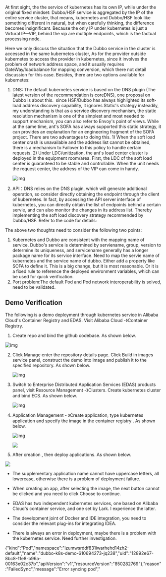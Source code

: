 At first sight, the the service of kubernetes has its own IP, while under the original fixed mindset: Dubbo/HSF service is aggregated by the IP of the entire service cluster, that means, kubernetes and Dubbo/HSF look like something different in natural, but when carefully thinking, the difference becomes insignificant. Because the only IP under kubernetes is just a Virtural IP--VIP, behind the vip are multiple endpoints, which is the factual processing node.

Here we only discuss the situation that the Dubbo service in the cluster is accessed in the same kubernetes cluster, As for the provider outside kubernetes to access the provider in kubernetes, since it involves the problem of network address space, and it usually requires GateWay/loadbalance for mapping conversion, which there not detail discussion for this case. Besides, there are two options available for kubernetes:

1. DNS: The default kubernetes service is based on the DNS plugin (The latest version of the recommendation is coreDNS), one proposal on Dubbo is about this.  since HSF/Dubbo has always highlighted its soft-load address discovery capability, it ignores Static's strategy insteadily, my understanding is that as a service discovery mechanism, the static resolution mechanism is one of the simplest and most needed to support mechanism, you can also refer to Envoy's point of views. While at the same time, ant's SOFA has always supported this static strategy, it can provides an explanation for an engineering fragment of the SOFA project. There are two advantages to doing this. 1) When the soft load center crash is unavailable and the address list cannot be obtained, there is a mechanism to Failover to this policy to handle certain requests. 2) Under LDC/unitization, the ant's load center cluster is deployed in the equipment room/area. First, the LDC of the soft load center is guaranteed to be stable and controllable. When the unit needs the request center, the address of the VIP can come in handy.

   ![img](https://img.alicdn.com/tfs/TB1Kj1ktpkoBKNjSZFEXXbrEVXa-985-213.png)

2. API：DNS relies on the DNS plugin, which will generate additional operation, so consider directly obtaining the endpoint through the client of kubernetes. In fact, by accessing the API server interface of kubernetes, you can directly obtain the list of endpoints behind a certain servie, and can also monitor the changes in its address list. Thereby implementing the soft load discovery strategy recommended by Dubbo/HSF. Refer to the code for details:

The above two thoughts need to consider the following two points:

1. Kubernetes and Dubbo are consistent with the mapping name of service. Dubbo's service is determined by serviename, group, version to determine its uniqueness, and servicename generally has a longer package name for its service interface. Need to map the servie name of kubernetes and the service name of dubbo. Either add a property like SOFA to define it. This is a big change, but it is most reasonable. Or it is a fixed rule to reference the deployed environment variables, which can be used for quick verification.
2. Port problem:The default Pod and Pod network interoperability is solved, need to be validated.

## Demo Verification

The following is a demo deployment through kubernetes service in Alibaba Cloud's Container Registry and   EDAS. Visit Alibaba Cloud -》Container Registry.

1. Create repo and bind the github codebase. As shown below.

![img](https://img.alicdn.com/tfs/TB1m.tEtrorBKNjSZFjXXc_SpXa-1892-870.png)




2. Click Manage enter the repository details page. Click Build in images service panel,  construct the demo into image and publish it to the specified repository. As shown below.

   ![img](https://img.alicdn.com/tfs/TB1oYqvtcIrBKNjSZK9XXagoVXa-1872-888.png)



3. Switch to Enterprise Distributed Application Services (EDAS) products panel, visit Resource Management -》Clusters. Create kubernetes cluster and bind ECS. As shown below.

   ![img](https://img.alicdn.com/tfs/TB1b1p2trZnBKNjSZFKXXcGOVXa-1858-833.png)



4. Application Management - 》Create  application, type kubernetes application and specify the image in the container registry . As shown below.

   ![img](https://img.alicdn.com/tfs/TB1_YywtDCWBKNjSZFtXXaC3FXa-1737-588.png)



   ![](https://img.alicdn.com/tfs/TB18uzTtdcnBKNjSZR0XXcFqFXa-1820-861.png)



5.  After creation , then deploy applications. As shown below.

   ![](https://img.alicdn.com/tfs/TB1fEpEtrorBKNjSZFjXXc_SpXa-1846-783.png)

- The supplementary application name cannot have uppercase letters, all lowercase, otherwise there is a problem of deployment failure.

- When creating an app, after selecting the image, the next button cannot be clicked and you need to click Choose to continue.

- EDAS has two independent kubernetes services, one based on Alibaba Cloud's container service, and one set by Lark. I experience the latter.

- The development joint of Docker and IDE integration, you need to consider the relevant plug-ins for integrating IDEA.

- There is always an error in deployment, maybe there is a problem with the kubernetes service. Need further investigation.

{"kind":"Pod","namespace":"lzumwsrddf831iwarhehd14zh2-default","name":"dubbo-k8s-demo-610694273-jq238","uid":"12892e67-8bc8-11e8-b96a-00163e02c37b","apiVersion":"v1","resourceVersion":"850282769"},"reason":"FailedSync","message":"Error syncing pod","

 